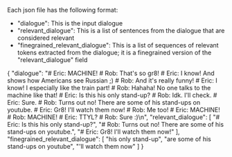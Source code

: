 Each json file has the following format:
- "dialogue": This is the input dialogue
- "relevant_dialogue": This is a list of sentences from the dialogue that are considered relevant
- "finegrained_relevant_dialogue": This is a list of sequences of relevant tokens extracted from the dialogue; it is a finegrained version of the "relevant_dialogue" field

{
        "dialogue": "# Eric: MACHINE! # Rob: That's so gr8! # Eric: I know! And shows how Americans see Russian ;) # Rob: And it's really funny! # Eric: I know! I especially like the train part! # Rob: Hahaha! No one talks to the machine like that! # Eric: Is this his only stand-up? # Rob: Idk. I'll check. # Eric: Sure. # Rob: Turns out no! There are some of his stand-ups on youtube. # Eric: Gr8! I'll watch them now! # Rob: Me too! # Eric: MACHINE! # Rob: MACHINE! # Eric: TTYL? # Rob: Sure :)\n",
        "relevant_dialogue": [
            "# Eric: Is this his only stand-up?",
            "# Rob: Turns out no! There are some of his stand-ups on youtube.",
            "# Eric: Gr8! I'll watch them now!"
        ],
        "finegrained_relevant_dialogue": [
            "his only stand-up",
            "are some of his stand-ups on youtube",
            "'ll watch them now"
        ]
    }